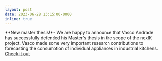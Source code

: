 ```yaml
---
layout: post
date: 2023-06-28 13:15:00-0000
inline: true
---
```

<div class='specialParagraph' markdown='1'>
**New master thesis!** We are happy to announce that Vasco Andrade has successfully defended his Master's thesis in the scope of the nexIK project. Vasco made some very important research contributions to forecasting the consumption of individual appliances in industrial kitchens. <a href="https://fenix.tecnico.ulisboa.pt/cursos/meec21/dissertacao/283828618790846" target="_blank">Check it out</a>
</div>